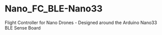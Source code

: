 # Nano_FC_BLE-Nano33
Flight Controller for Nano Drones - Designed around the Arduino Nano33 BLE Sense Board
